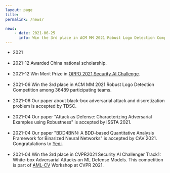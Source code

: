 ```yaml
---
layout: page
title:  
permalink: /news/

news:
    - date: 2021-06-25
      info: Win the 3rd place in ACM MM 2021 Robust Logo Detection Competition among 36489 participating teams.
---
```


<ul class="listing">
<li class="listing-seperator">2021</li>

<br />
<li class="listing-item">
<time datetime="2021">2021-12</time>
	Awarded China national scholarship.
</li>

<br />
<li class="listing-item">
<time datetime="2021">2021-12</time>
	Win Merit Prize in <a href="https://security.oppo.com/challenge/home.html">OPPO 2021 Security AI Challenge</a>.
</li>

<br />
<li class="listing-item">
<time datetime="2021">2021-06</time>
	Win the 3rd place in ACM MM 2021 Robust Logo Detection Competition among 36489 participating teams.
</li>

<br />
<li class="listing-item">
<time datetime="2021">2021-06</time>
	Our paper about black-box adversarial attack and discretization problem is accepted by TDSC.
</li>

<br />
<li class="listing-item">
<time datetime="2021">2021-04</time>
	Our paper "Attack as Defense: Characterizing Adversarial Examples using Robustness" is accepted by ISSTA 2021.
</li>

<br />
<li class="listing-item">
<time datetime="2021">2021-04</time>
	Our paper "BDD4BNN: A BDD-based Quantitative Analysis Framework for Binarized Neural Networks" is accepted by CAV 2021. Congratulations to <a href="http://s3l.shanghaitech.edu.cn/people/yedizhang/">Yedi</a>.
</li>

<br />
<li class="listing-item">
<time datetime="2021">2021-04</time>
	Win the 3rd place in CVPR2021 Security AI Challenger Track1: 
	White-box Adversarial Attacks on ML Defense Models. This competition is part of <a href="https://aisecure-workshop.github.io/amlcvpr2021/">AML-CV</a> Workshop at CVPR 2021.
</li>

</ul>
